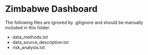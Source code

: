 # Zimbabwe Dashboard

The following files are ignored by .gitignore and should be manually included in this folder:

* data_methods.txt
* data_source_description.txt
* risk_analysis.txt
